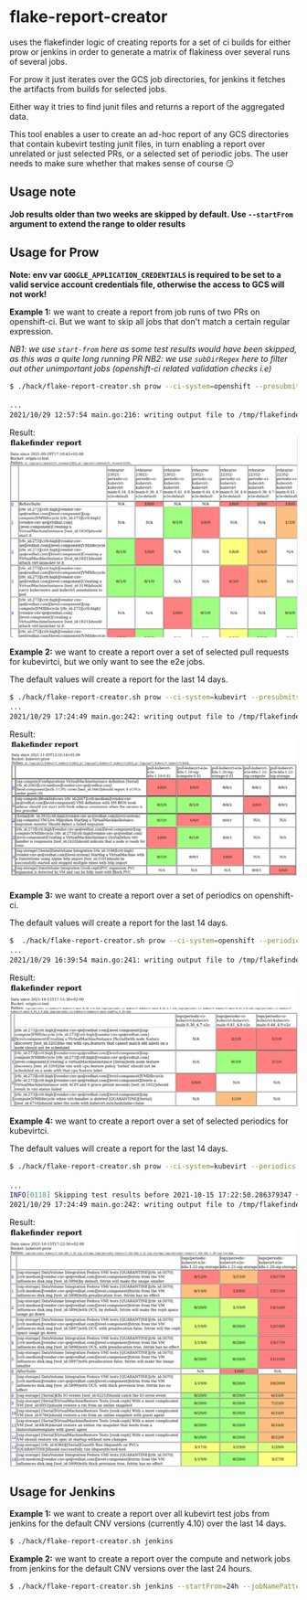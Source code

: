 flake-report-creator
====================

uses the flakefinder logic of creating reports for a set of ci builds for either prow or jenkins in order to generate a matrix of flakiness over several runs of several jobs.

For prow it just iterates over the GCS job directories, for jenkins it fetches the artifacts from builds for selected jobs.

Either way it tries to find junit files and returns a report of the aggregated data.

This tool enables a user to create an ad-hoc report of any GCS directories that contain kubevirt testing junit files, in turn enabling a report over unrelated or just selected PRs, or a selected set of periodic jobs. The user needs to make sure whether that makes sense of course 😏

Usage note
----------

**Job results older than two weeks are skipped by default. Use `--startFrom` argument to extend the range to older results**

Usage for Prow
--------------

**Note: env var `GOOGLE_APPLICATION_CREDENTIALS` is required to be set to a valid service account credentials file, otherwise the access to GCS will not work!**

**Example 1:** we want to create a report from job runs of two PRs on openshift-ci.  But we want to skip all jobs that don't match a certain regular expression.

*NB1: we use `start-from` here as some test results would have been skipped, as this was a quite long running PR*
*NB2: we use `subDirRegex` here to filter out other unimportant jobs (openshift-ci related validation checks i.e)*

```bash
$ ./hack/flake-report-creator.sh prow --ci-system=openshift --presubmits 22352,23021

...
2021/10/29 12:57:54 main.go:216: writing output file to /tmp/flakefinder-3764038013.html
```

Result: ![Example 1 Report](./example_1.png)

**Example 2:** we want to create a report over a set of selected pull requests for kubevirtci,
but we only want to see the e2e jobs.

The default values will create a report for the last 14 days.

```bash
$ ./hack/flake-report-creator.sh prow --ci-system=kubevirt --presubmits 6812,6815,6818
...
2021/10/29 17:24:49 main.go:242: writing output file to /tmp/flakefinder-3053258374.html
```

Result: ![Example 2 Report](./example_2.png)

**Example 3:** we want to create a report over a set of periodics on openshift-ci.

The default values will create a report for the last 14 days.

```bash
$  ./hack/flake-report-creator.sh prow --ci-system=openshift --periodics 0.34,0.36,0.41,4.10
...
2021/10/29 16:39:54 main.go:241: writing output file to /tmp/flakefinder-1095073378.html
```

Result: ![Example 3 Report](./example_3.png)

**Example 4:** we want to create a report over a set of selected periodics for kubevirtci.

The default values will create a report for the last 14 days.

```bash
$ ./hack/flake-report-creator.sh prow --ci-system=kubevirt --periodics 1.21,1.22

...
INFO[0118] Skipping test results before 2021-10-15 17:22:50.286379347 +0200 CEST m=-1209599.993786708 for logs/periodic-kubevirt-e2e-k8s-1.20-sig-storage/1449002154302902272 in bucket 'kubevirt-prow' 
2021/10/29 17:24:49 main.go:242: writing output file to /tmp/flakefinder-3053258374.html
```

Result: ![Example 4 Report](./example_4.png)

Usage for Jenkins
-----------------

**Example 1:** we want to create a report over all kubevirt test jobs from jenkins for the default CNV versions (currently 4.10) over the last 14 days.

```bash
$ ./hack/flake-report-creator.sh jenkins
```

**Example 2:** we want to create a report over the compute and network jobs from jenkins for the default CNV versions over the last 24 hours.

```bash
$ ./hack/flake-report-creator.sh jenkins --startFrom=24h --jobNamePattern='^test-kubevirt-cnv-%s-(compute|storage)-ocs$'
```
